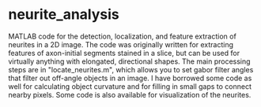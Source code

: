 # neurite_analysis

MATLAB code for the detection, localization, and feature extraction of neurites in a 2D image. The code was originally written for extracting features of axon-initial segments stained in a slice, but can be used for virtually anything with elongated, directional shapes. The main processing steps are in "locate_neurites.m", which allows you to set gabor filter angles that filter out off-angle objects in an image. I have borrowed some code as well for calculating object curvature and for filling in small gaps to connect nearby pixels. Some code is also available for visualization of the neurites. 
